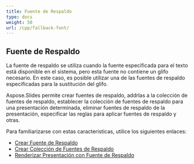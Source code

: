 ```yaml
---
title: Fuente de Respaldo
type: docs
weight: 50
url: /cpp/fallback-font/
---
```


## **Fuente de Respaldo**
La fuente de respaldo se utiliza cuando la fuente especificada para el texto está disponible en el sistema, pero esta fuente no contiene un glifo necesario. En este caso, es posible utilizar una de las fuentes de respaldo especificadas para la sustitución del glifo.

Aspose.Slides permite crear fuentes de respaldo, addrlas a la colección de fuentes de respaldo, establecer la colección de fuentes de respaldo para una presentación determinada, eliminar fuentes de respaldo de la presentación, especificar las reglas para aplicar fuentes de respaldo y otras.

Para familiarizarse con estas características, utilice los siguientes enlaces:

- [Crear Fuente de Respaldo](/slides/cpp/create-fallback-font)
- [Crear Colección de Fuentes de Respaldo](/slides/cpp/create-fallback-fonts-collection)
- [Renderizar Presentación con Fuente de Respaldo](/slides/cpp/render-presentation-with-fallback-font)